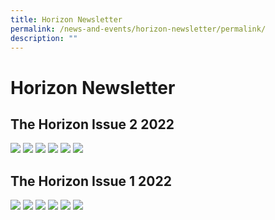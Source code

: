 ```yaml
---
title: Horizon Newsletter
permalink: /news-and-events/horizon-newsletter/permalink/
description: ""
---
```

Horizon Newsletter
==================

The Horizon Issue 2 2022
------------------------
![](/images/news1.jpg)
![](/images/news2.jpg)
![](/images/news3.jpg)
![](/images/news4.jpg)
![](/images/news5.jpg)
![](/images/new6.jpg)

The Horizon Issue 1 2022
------------------------
![](/images/news7.jpg)
![](/images/news8.jpg)
![](/images/news9.jpg)
![](/images/news10.jpg)
![](/images/news11.jpg)
![](/images/news12.jpg)
